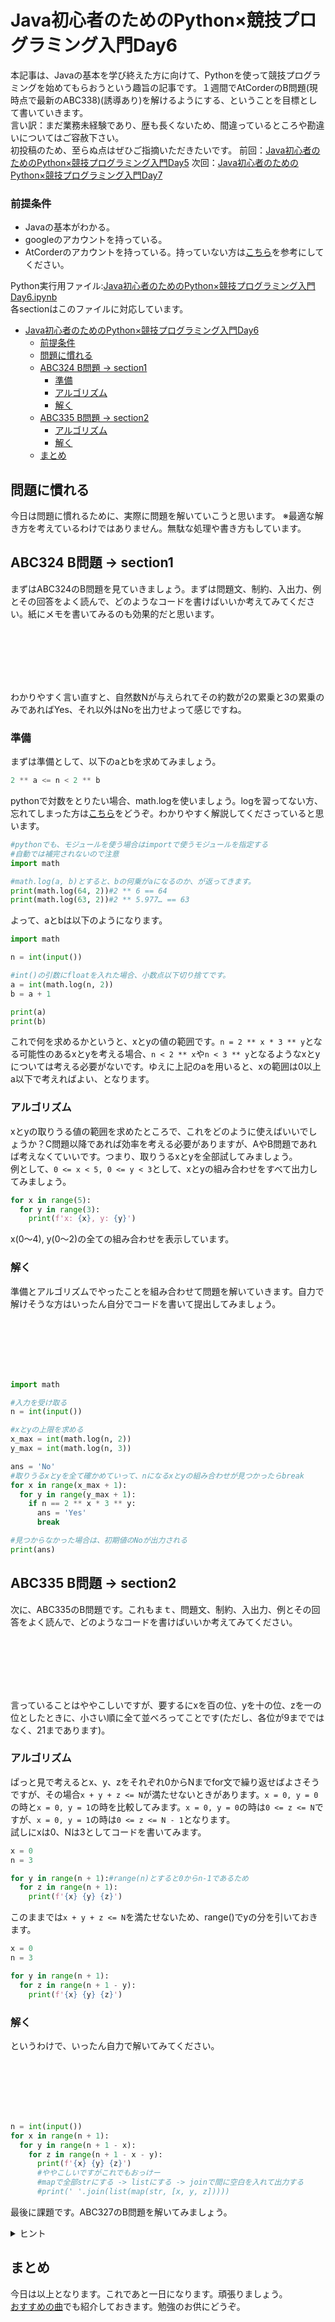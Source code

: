 # Java初心者のためのPython×競技プログラミング入門Day6
本記事は、Javaの基本を学び終えた方に向けて、Pythonを使って競技プログラミングを始めてもらおうという趣旨の記事です。１週間でAtCorderのB問題(現時点で最新のABC338)(誘導あり)を解けるようにする、ということを目標として書いていきます。  
言い訳：まだ業務未経験であり、歴も長くないため、間違っているところや勘違いについてはご容赦下さい。  
初投稿のため、至らぬ点はぜひご指摘いただきたいです。
前回：[Java初心者のためのPython×競技プログラミング入門Day5](#)
次回：[Java初心者のためのPython×競技プログラミング入門Day7](#)

### 前提条件
 - Javaの基本がわかる。
 - googleのアカウントを持っている。
 - AtCorderのアカウントを持っている。持っていない方は[こちら](https://info.atcoder.jp/overview/contest/intro)を参考にしてください。

Python実行用ファイル:[Java初心者のためのPython×競技プログラミング入門Day6.ipynb](https://colab.research.google.com/drive/1lXBuIgEX_Z6kqcpK8jk5g2KUdD4ajYSe?usp=sharing)  
各sectionはこのファイルに対応しています。

- [Java初心者のためのPython×競技プログラミング入門Day6](#java初心者のためのpython競技プログラミング入門day6)
    - [前提条件](#前提条件)
  - [問題に慣れる](#問題に慣れる)
  - [ABC324 B問題 -\> section1](#abc324-b問題---section1)
    - [準備](#準備)
    - [アルゴリズム](#アルゴリズム)
    - [解く](#解く)
  - [ABC335 B問題 -\> section2](#abc335-b問題---section2)
    - [アルゴリズム](#アルゴリズム-1)
    - [解く](#解く-1)
  - [まとめ](#まとめ)

## 問題に慣れる
今日は問題に慣れるために、実際に問題を解いていこうと思います。 
※最適な解き方を考えているわけではありません。無駄な処理や書き方もしています。

## ABC324 B問題 -> section1
まずはABC324のB問題を見ていきましょう。まずは問題文、制約、入出力、例とその回答をよく読んで、どのようなコードを書けばいいか考えてみてください。紙にメモを書いてみるのも効果的だと思います。　　

<br><br><br><br><br>

わかりやすく言い直すと、自然数Nが与えられてその約数が2の累乗と3の累乗のみであればYes、それ以外はNoを出力せよって感じですね。

### 準備
まずは準備として、以下のaとbを求めてみましょう。

```python
2 ** a <= n < 2 ** b
``` 

pythonで対数をとりたい場合、math.logを使いましょう。logを習ってない方、忘れてしまった方は[こちら](https://lab-brains.as-1.co.jp/enjoy-learn/2023/02/41579/)をどうぞ。わかりやすく解説してくださっていると思います。  

```python
#pythonでも、モジュールを使う場合はimportで使うモジュールを指定する
#自動では補完されないので注意
import math

#math.log(a, b)とすると、bの何乗がaになるのか、が返ってきます。
print(math.log(64, 2))#2 ** 6 == 64
print(math.log(63, 2))#2 ** 5.977… == 63
```
よって、aとbは以下のようになります。

```python
import math

n = int(input())

#int()の引数にfloatを入れた場合、小数点以下切り捨てです。
a = int(math.log(n, 2))
b = a + 1

print(a)
print(b)
```

これで何を求めるかというと、xとyの値の範囲です。`n = 2 ** x * 3 ** y`となる可能性のあるxとyを考える場合、`n < 2 ** x`や`n < 3 ** y`となるようなxとyについては考える必要がないです。ゆえに上記のaを用いると、xの範囲は0以上a以下で考えればよい、となります。

### アルゴリズム
xとyの取りうる値の範囲を求めたところで、これをどのように使えばいいでしょうか？C問題以降であれば効率を考える必要がありますが、AやB問題であれば考えなくていいです。つまり、取りうるxとyを全部試してみましょう。  
例として、`0 <= x < 5, 0 <= y < 3`として、xとyの組み合わせをすべて出力してみましょう。  
```python
for x in range(5):
  for y in range(3):
    print(f'x: {x}, y: {y}')
```
x(0～4), y(0～2)の全ての組み合わせを表示しています。

### 解く
準備とアルゴリズムでやったことを組み合わせて問題を解いていきます。自力で解けそうな方はいったん自分でコードを書いて提出してみましょう。  

<br><br><br><br><br>

```python
import math

#入力を受け取る
n = int(input())

#xとyの上限を求める
x_max = int(math.log(n, 2))
y_max = int(math.log(n, 3))

ans = 'No'
#取りうるxとyを全て確かめていって、nになるxとyの組み合わせが見つかったらbreak
for x in range(x_max + 1):
  for y in range(y_max + 1):
    if n == 2 ** x * 3 ** y:
      ans = 'Yes'
      break

#見つからなかった場合は、初期値のNoが出力される
print(ans)
```

## ABC335 B問題 -> section2
次に、ABC335のB問題です。これもまｔ、問題文、制約、入出力、例とその回答をよく読んで、どのようなコードを書けばいいか考えてみてください。

<br><br><br><br><br>

言っていることはややこしいですが、要するにxを百の位、yを十の位、zを一の位としたときに、小さい順に全て並べろってことです(ただし、各位が9までではなく、21まであります)。

### アルゴリズム
ぱっと見で考えるとx、y、zをそれぞれ0からNまでfor文で繰り返せばよさそうですが、その場合`x + y + z <= N`が満たせないときがあります。`x = 0, y = 0`の時と`x = 0, y = 1`の時を比較してみます。`x = 0, y = 0`の時は`0 <= z <= N`ですが、`x = 0, y = 1`の時は`0 <= z <= N - 1`となります。  
試しにxは0、Nは3としてコードを書いてみます。
```python
x = 0
n = 3

for y in range(n + 1):#range(n)とすると0からn-1であるため
  for z in range(n + 1):
    print(f'{x} {y} {z}')
```
このままでは`x + y + z <= N`を満たせないため、range()でyの分を引いておきます。  
```python
x = 0
n = 3

for y in range(n + 1):
  for z in range(n + 1 - y):
    print(f'{x} {y} {z}')
```

### 解く
というわけで、いったん自力で解いてみてください。  

<br><br><br><br><br>

```python
n = int(input())
for x in range(n + 1):
  for y in range(n + 1 - x):
    for z in range(n + 1 - x - y):
      print(f'{x} {y} {z}')          
      #ややこしいですがこれでもおっけー
      #mapで全部strにする -> listにする -> joinで間に空白を入れて出力する
      #print(' '.join(list(map(str, [x, y, z]))))
```

最後に課題です。ABC327のB問題を解いてみましょう。

<details><summary>ヒント</summary><div>

1 <= B <= 10 ** 18であり、
```python
print(15 ** 15 <= 10 ** 18)
#True

print(16 ** 16 <= 10 ** 18)
#False
```
となります。
</div></details>

## まとめ
今日は以上となります。これであと一日になります。頑張りましょう。  
[おすすめの曲](https://www.youtube.com/watch?v=XogSflwXgpw)でも紹介しておきます。勉強のお供にどうぞ。